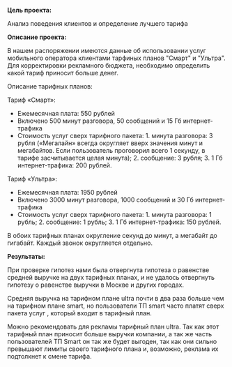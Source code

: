 **Цель проекта:**

Анализ поведения клиентов и определение лучшего тарифа

**Описание проекта:**

В нашем распоряжении имеются данные об использовании услуг мобильного оператора клиентами тарфиных планов "Смарт" и "Ультра". Для корректировки рекламного бюджета, необходимо определить какой тариф приносит больше денег.

Описание тарифных планов:

Тариф «Смарт»:
* Ежемесячная плата: 550 рублей
* Включено 500 минут разговора, 50 сообщений и 15 Гб интернет-трафика
* Стоимость услуг сверх тарифного пакета: 1. минута разговора: 3 рубля («Мегалайн» всегда округляет вверх значения минут и мегабайтов. Если пользователь проговорил всего 1 секунду, в тарифе засчитывается целая минута); 2. сообщение: 3 рубля; 3. 1 Гб интернет-трафика: 200 рублей.

Тариф «Ультра»:
* Ежемесячная плата: 1950 рублей
* Включено 3000 минут разговора, 1000 сообщений и 30 Гб интернет-трафика
* Стоимость услуг сверх тарифного пакета: 1. минута разговора: 1 рубль; 2. сообщение: 1 рубль; 3. 1 Гб интернет-трафика: 150 рублей.

В обоих тарифных планах округление секунд до минут, а мегабайт до гигабайт. Каждый звонок округляется отдельно.

**Результаты:**



При проверке гипотез нами была отвергнута гипотеза о равенстве средней выручке на двух тарифных планах, и не удалось отвергнуть гипотезу о равенстве выручки в Москве и других городах.

Средняя выручка на тарифном плане ultra почти в два раза больше чем на тарифном плане smart, но пользователи ТП smart часто платят сверх пакета услуг , который входит в тарифный план. 

Можно рекомендовать для рекламы тарифный план ultra. Так как этот тарифный план приносит больше выручки компании, а так же часть пользователей ТП Smart он так же будет выгоден, так как они сильно превышают лимиты своего тарифного плана и, возможно, реклама их подтолкнет к смене тарифа.
